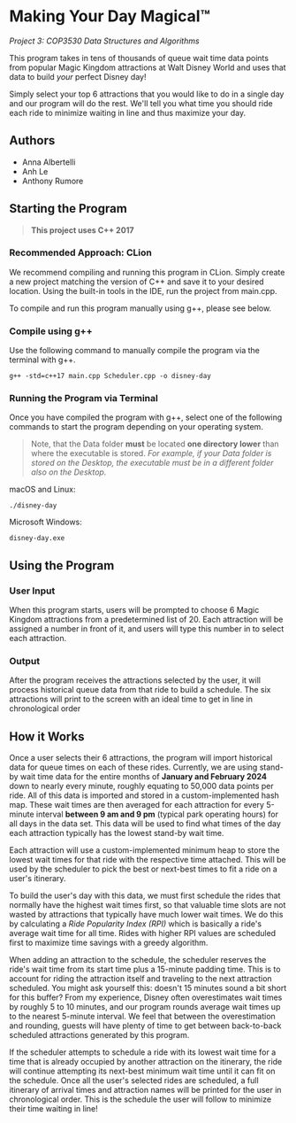# Making Your Day Magical™
*Project 3: COP3530 Data Structures and Algorithms*

This program takes in tens of thousands of queue wait time data points from popular Magic Kingdom attractions at Walt Disney World and uses that data to build *your* perfect Disney day!

Simply select your top 6 attractions that you would like to do in a single day and our program will do the rest. We'll tell you what time you should ride each ride to minimize waiting in line and thus maximize your day.

## Authors
- Anna Albertelli
- Anh Le
- Anthony Rumore

## Starting the Program
> **This project uses C++ 2017**

### Recommended Approach: CLion
We recommend compiling and running this program in CLion. Simply create a new project matching the version of C++ and save it to your desired location. Using the built-in tools in the IDE, run the project from main.cpp.

To compile and run this program manually using g++, please see below.

### Compile using g++
Use the following command to manually compile the program via the terminal with g++.
```shell
g++ -std=c++17 main.cpp Scheduler.cpp -o disney-day 
```
### Running the Program via Terminal
Once you have compiled the program with g++, select one of the following commands to start the program depending on your operating system. 
> Note, that the Data folder **must** be located **one directory lower** than where the executable is stored. *For example, if your Data folder is stored on the Desktop, the executable must be in a different folder also on the Desktop.*

macOS and Linux:
```shell
./disney-day
```

Microsoft Windows:
```shell
disney-day.exe
```

## Using the Program

### User Input

When this program starts, users will be prompted to choose 6 Magic Kingdom attractions from a predetermined list of 20. Each attraction will be assigned a number in front of it, and users will type this number in to select each attraction.

### Output

After the program receives the attractions selected by the user, it will process historical queue data from that ride to build a schedule. The six attractions will print to the screen with an ideal time to get in line in chronological order

## How it Works

Once a user selects their 6 attractions, the program will import historical data for queue times on each of these rides. Currently, we are using stand-by wait time data for the entire months of **January and February 2024** down to nearly every minute, roughly equating to 50,000 data points per ride. All of this data is imported and stored in a custom-implemented hash map. These wait times are then averaged for each attraction for every 5-minute interval **between 9 am and 9 pm** (typical park operating hours) for all days in the data set. This data will be used to find what times of the day each attraction typically has the lowest stand-by wait time.

Each attraction will use a custom-implemented minimum heap to store the lowest wait times for that ride with the respective time attached. This will be used by the scheduler to pick the best or next-best times to fit a ride on a user's itinerary.

To build the user's day with this data, we must first schedule the rides that normally have the highest wait times first, so that valuable time slots are not wasted by attractions that typically have much lower wait times. We do this by calculating a *Ride Popularity Index (RPI)* which is basically a ride's average wait time for all time. Rides with higher RPI values are scheduled first to maximize time savings with a greedy algorithm. 

When adding an attraction to the schedule, the scheduler reserves the ride's wait time from its start time plus a 15-minute padding time. This is to account for riding the attraction itself and traveling to the next attraction scheduled. You might ask yourself this: doesn't 15 minutes sound a bit short for this buffer? From my experience, Disney often overestimates wait times by roughly 5 to 10 minutes, and our program rounds average wait times up to the nearest 5-minute interval. We feel that between the overestimation and rounding, guests will have plenty of time to get between back-to-back scheduled attractions generated by this program. 

If the scheduler attempts to schedule a ride with its lowest wait time for a time that is already occupied by another attraction on the itinerary, the ride will continue attempting its next-best minimum wait time until it can fit on the schedule. Once all the user's selected rides are scheduled, a full itinerary of arrival times and attraction names will be printed for the user in chronological order. This is the schedule the user will follow to minimize their time waiting in line!